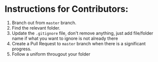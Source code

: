 # Instructions for Contributors:
1. Branch out from ```master``` branch.
1. Find the relevant folder.
1. Update the ```.gitignore``` file, don't remove anything, just add file/folder name if what you want to ignore is not already there
1. Create a Pull Request to ```master``` branch when there is a significant progress.
1. Follow a uniform througout your folder
